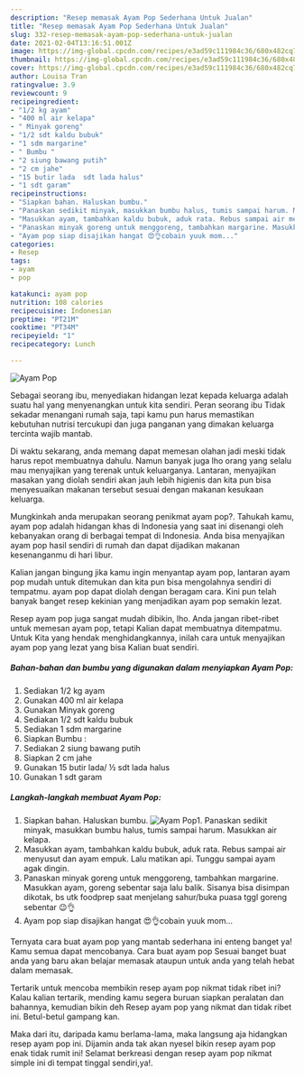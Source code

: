 ```yaml
---
description: "Resep memasak Ayam Pop Sederhana Untuk Jualan"
title: "Resep memasak Ayam Pop Sederhana Untuk Jualan"
slug: 332-resep-memasak-ayam-pop-sederhana-untuk-jualan
date: 2021-02-04T13:16:51.001Z
image: https://img-global.cpcdn.com/recipes/e3ad59c111984c36/680x482cq70/ayam-pop-foto-resep-utama.jpg
thumbnail: https://img-global.cpcdn.com/recipes/e3ad59c111984c36/680x482cq70/ayam-pop-foto-resep-utama.jpg
cover: https://img-global.cpcdn.com/recipes/e3ad59c111984c36/680x482cq70/ayam-pop-foto-resep-utama.jpg
author: Louisa Tran
ratingvalue: 3.9
reviewcount: 9
recipeingredient:
- "1/2 kg ayam"
- "400 ml air kelapa"
- " Minyak goreng"
- "1/2 sdt kaldu bubuk"
- "1 sdm margarine"
- " Bumbu "
- "2 siung bawang putih"
- "2 cm jahe"
- "15 butir lada  sdt lada halus"
- "1 sdt garam"
recipeinstructions:
- "Siapkan bahan. Haluskan bumbu."
- "Panaskan sedikit minyak, masukkan bumbu halus, tumis sampai harum. Masukkan air kelapa."
- "Masukkan ayam, tambahkan kaldu bubuk, aduk rata. Rebus sampai air menyusut dan ayam empuk. Lalu matikan api. Tunggu sampai ayam agak dingin."
- "Panaskan minyak goreng untuk menggoreng, tambahkan margarine. Masukkan ayam, goreng sebentar saja lalu balik. Sisanya bisa disimpan dikotak, bs utk foodprep saat menjelang sahur/buka puasa tggl goreng sebentar 😉👌"
- "Ayam pop siap disajikan hangat 😍👌cobain yuuk mom..."
categories:
- Resep
tags:
- ayam
- pop

katakunci: ayam pop 
nutrition: 108 calories
recipecuisine: Indonesian
preptime: "PT21M"
cooktime: "PT34M"
recipeyield: "1"
recipecategory: Lunch

---
```



![Ayam Pop](https://img-global.cpcdn.com/recipes/e3ad59c111984c36/680x482cq70/ayam-pop-foto-resep-utama.jpg)

Sebagai seorang ibu, menyediakan hidangan lezat kepada keluarga adalah suatu hal yang menyenangkan untuk kita sendiri. Peran seorang ibu Tidak sekadar menangani rumah saja, tapi kamu pun harus memastikan kebutuhan nutrisi tercukupi dan juga panganan yang dimakan keluarga tercinta wajib mantab.

Di waktu  sekarang, anda memang dapat memesan olahan jadi meski tidak harus repot membuatnya dahulu. Namun banyak juga lho orang yang selalu mau menyajikan yang terenak untuk keluarganya. Lantaran, menyajikan masakan yang diolah sendiri akan jauh lebih higienis dan kita pun bisa menyesuaikan makanan tersebut sesuai dengan makanan kesukaan keluarga. 



Mungkinkah anda merupakan seorang penikmat ayam pop?. Tahukah kamu, ayam pop adalah hidangan khas di Indonesia yang saat ini disenangi oleh kebanyakan orang di berbagai tempat di Indonesia. Anda bisa menyajikan ayam pop hasil sendiri di rumah dan dapat dijadikan makanan kesenanganmu di hari libur.

Kalian jangan bingung jika kamu ingin menyantap ayam pop, lantaran ayam pop mudah untuk ditemukan dan kita pun bisa mengolahnya sendiri di tempatmu. ayam pop dapat diolah dengan beragam cara. Kini pun telah banyak banget resep kekinian yang menjadikan ayam pop semakin lezat.

Resep ayam pop juga sangat mudah dibikin, lho. Anda jangan ribet-ribet untuk memesan ayam pop, tetapi Kalian dapat membuatnya ditempatmu. Untuk Kita yang hendak menghidangkannya, inilah cara untuk menyajikan ayam pop yang lezat yang bisa Kalian buat sendiri.

<!--inarticleads1-->

##### Bahan-bahan dan bumbu yang digunakan dalam menyiapkan Ayam Pop:

1. Sediakan 1/2 kg ayam
1. Gunakan 400 ml air kelapa
1. Gunakan  Minyak goreng
1. Sediakan 1/2 sdt kaldu bubuk
1. Sediakan 1 sdm margarine
1. Siapkan  Bumbu :
1. Sediakan 2 siung bawang putih
1. Siapkan 2 cm jahe
1. Gunakan 15 butir lada/ ½ sdt lada halus
1. Gunakan 1 sdt garam




<!--inarticleads2-->

##### Langkah-langkah membuat Ayam Pop:

1. Siapkan bahan. Haluskan bumbu.
<img src="https://img-global.cpcdn.com/steps/6c179c99742e9937/160x128cq70/ayam-pop-langkah-memasak-1-foto.jpg" alt="Ayam Pop">1. Panaskan sedikit minyak, masukkan bumbu halus, tumis sampai harum. Masukkan air kelapa.
1. Masukkan ayam, tambahkan kaldu bubuk, aduk rata. Rebus sampai air menyusut dan ayam empuk. Lalu matikan api. Tunggu sampai ayam agak dingin.
1. Panaskan minyak goreng untuk menggoreng, tambahkan margarine. Masukkan ayam, goreng sebentar saja lalu balik. Sisanya bisa disimpan dikotak, bs utk foodprep saat menjelang sahur/buka puasa tggl goreng sebentar 😉👌
1. Ayam pop siap disajikan hangat 😍👌cobain yuuk mom...




Ternyata cara buat ayam pop yang mantab sederhana ini enteng banget ya! Kamu semua dapat mencobanya. Cara buat ayam pop Sesuai banget buat anda yang baru akan belajar memasak ataupun untuk anda yang telah hebat dalam memasak.

Tertarik untuk mencoba membikin resep ayam pop nikmat tidak ribet ini? Kalau kalian tertarik, mending kamu segera buruan siapkan peralatan dan bahannya, kemudian bikin deh Resep ayam pop yang nikmat dan tidak ribet ini. Betul-betul gampang kan. 

Maka dari itu, daripada kamu berlama-lama, maka langsung aja hidangkan resep ayam pop ini. Dijamin anda tak akan nyesel bikin resep ayam pop enak tidak rumit ini! Selamat berkreasi dengan resep ayam pop nikmat simple ini di tempat tinggal sendiri,ya!.

